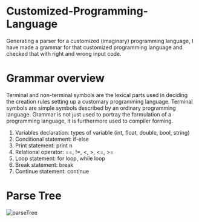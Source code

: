 # Customized-Programming-Language
Generating a parser for a customized (imaginary) programming language, I have made a grammar for that customized programming language and checked that with right and wrong input code.

# Grammar overview
Terminal and non-terminal symbols are the lexical parts used in deciding the creation rules setting up a customary programming language. Terminal symbols are simple symbols described by an ordinary programming language. Grammar is not just used to portray the formulation of a programming language, it is furthermore used to compiler forming.
1. Variables declaration: types of variable (int, float, double, bool, string)
2. Conditional statement: if-else
3. Print statement: print n
4. Relational operator: ==, !=, <, >, <=, >=
5. Loop statement: for loop, while loop
6. Break statement: break
7. Continue statement: continue

# Parse Tree
![parseTree](https://user-images.githubusercontent.com/43060004/137644378-e742f8d7-dd67-4f20-bafc-7ba9a28ba61d.png)
